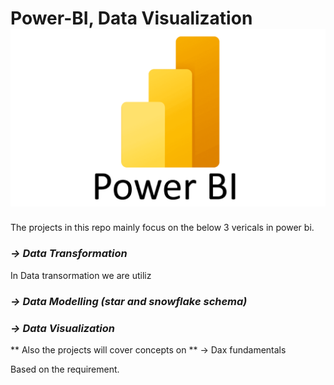 # Power-BI, Data Visualization ![](https://github.com/ARJUNM12311/Data-Visualizations-Using-Power-BI/blob/main/Power-BI-Symbol.png)
The projects in this repo mainly focus on the below 3 vericals in power bi.

### ***-> Data Transformation*** ###
In Data transormation we are utiliz
### ***-> Data Modelling (star and snowflake schema)*** ###
### ***-> Data Visualization*** ###


** Also the projects will cover concepts on **
-> Dax fundamentals

Based on the requirement.
